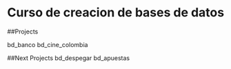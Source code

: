 # Curso de creacion de bases de datos

##Projects

bd_banco
bd_cine_colombia

##Next Projects
bd_despegar
bd_apuestas